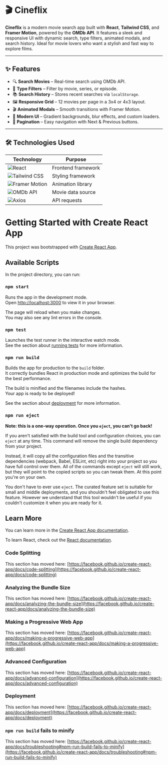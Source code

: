 # 🎬 Cineflix

**Cineflix** is a modern movie search app built with **React**, **Tailwind CSS**, and **Framer Motion**, powered by the **OMDb API**. It features a sleek and responsive UI with dynamic search, type filters, animated modals, and search history. Ideal for movie lovers who want a stylish and fast way to explore films.

---

## ✨ Features

- 🔍 **Search Movies** – Real-time search using OMDb API.
- 🎯 **Type Filters** – Filter by movie, series, or episode.
- 📚 **Search History** – Stores recent searches via `localStorage`.
- 🖼️ **Responsive Grid** – 12 movies per page in a 3x4 or 4x3 layout.
- 🎬 **Animated Modals** – Smooth transitions with Framer Motion.
- 💅 **Modern UI** – Gradient backgrounds, blur effects, and custom loaders.
- 🔄 **Pagination** – Easy navigation with Next & Previous buttons.

---

## 🛠️ Technologies Used

| Technology | Purpose |
|-----------|---------|
| ![React](https://img.shields.io/badge/React-20232A?style=for-the-badge&logo=react&logoColor=61DAFB) | Frontend framework |
| ![Tailwind CSS](https://img.shields.io/badge/Tailwind_CSS-38B2AC?style=for-the-badge&logo=tailwind-css&logoColor=white) | Styling framework |
| ![Framer Motion](https://img.shields.io/badge/Framer_Motion-0055FF?style=for-the-badge&logo=framer&logoColor=white) | Animation library |
| ![OMDb API](https://img.shields.io/badge/OMDb_API-000000?style=for-the-badge) | Movie data source |
| ![Axios](https://img.shields.io/badge/Axios-5A29E4?style=for-the-badge&logo=axios&logoColor=white) | API requests |

# Getting Started with Create React App

This project was bootstrapped with [Create React App](https://github.com/facebook/create-react-app).

## Available Scripts

In the project directory, you can run:

### `npm start`

Runs the app in the development mode.\
Open [http://localhost:3000](http://localhost:3000) to view it in your browser.

The page will reload when you make changes.\
You may also see any lint errors in the console.

### `npm test`

Launches the test runner in the interactive watch mode.\
See the section about [running tests](https://facebook.github.io/create-react-app/docs/running-tests) for more information.

### `npm run build`

Builds the app for production to the `build` folder.\
It correctly bundles React in production mode and optimizes the build for the best performance.

The build is minified and the filenames include the hashes.\
Your app is ready to be deployed!

See the section about [deployment](https://facebook.github.io/create-react-app/docs/deployment) for more information.

### `npm run eject`

**Note: this is a one-way operation. Once you `eject`, you can't go back!**

If you aren't satisfied with the build tool and configuration choices, you can `eject` at any time. This command will remove the single build dependency from your project.

Instead, it will copy all the configuration files and the transitive dependencies (webpack, Babel, ESLint, etc) right into your project so you have full control over them. All of the commands except `eject` will still work, but they will point to the copied scripts so you can tweak them. At this point you're on your own.

You don't have to ever use `eject`. The curated feature set is suitable for small and middle deployments, and you shouldn't feel obligated to use this feature. However we understand that this tool wouldn't be useful if you couldn't customize it when you are ready for it.

## Learn More

You can learn more in the [Create React App documentation](https://facebook.github.io/create-react-app/docs/getting-started).

To learn React, check out the [React documentation](https://reactjs.org/).

### Code Splitting

This section has moved here: [https://facebook.github.io/create-react-app/docs/code-splitting](https://facebook.github.io/create-react-app/docs/code-splitting)

### Analyzing the Bundle Size

This section has moved here: [https://facebook.github.io/create-react-app/docs/analyzing-the-bundle-size](https://facebook.github.io/create-react-app/docs/analyzing-the-bundle-size)

### Making a Progressive Web App

This section has moved here: [https://facebook.github.io/create-react-app/docs/making-a-progressive-web-app](https://facebook.github.io/create-react-app/docs/making-a-progressive-web-app)

### Advanced Configuration

This section has moved here: [https://facebook.github.io/create-react-app/docs/advanced-configuration](https://facebook.github.io/create-react-app/docs/advanced-configuration)

### Deployment

This section has moved here: [https://facebook.github.io/create-react-app/docs/deployment](https://facebook.github.io/create-react-app/docs/deployment)

### `npm run build` fails to minify

This section has moved here: [https://facebook.github.io/create-react-app/docs/troubleshooting#npm-run-build-fails-to-minify](https://facebook.github.io/create-react-app/docs/troubleshooting#npm-run-build-fails-to-minify)
